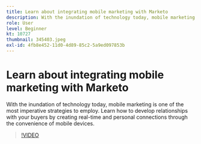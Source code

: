 ```yaml
---
title: Learn about integrating mobile marketing with Marketo
description: With the inundation of technology today, mobile marketing is one of the most imperative strategies to employ. Learn how to develop relationships with your buyers by creating real-time and personal connections through the convenience of mobile devices.
role: User
level: Beginner
kt: 10727
thumbnail: 345403.jpeg
exl-id: 4fb8e452-11d0-4d89-85c2-5a9ed097853b
---
```

# Learn about integrating mobile marketing with Marketo

With the inundation of technology today, mobile marketing is one of the most imperative strategies to employ. Learn how to develop relationships with your buyers by creating real-time and personal connections through the convenience of mobile devices.

>[!VIDEO](https://video.tv.adobe.com/v/345403/?quality=12&learn=on)
